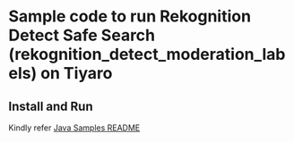 # Sample code to run Rekognition Detect Safe Search (rekognition_detect_moderation_labels) on Tiyaro

## Install and Run
Kindly refer [Java Samples README](../../../../../../../../README.md)
